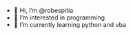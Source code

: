 - 👋 Hi, I’m @robespitia
- 👀 I’m interested in programming
- 🌱 I’m currently learning python and vba

<!---
robespitia/robespitia is a ✨ special ✨ repository because its `README.md` (this file) appears on your GitHub profile.
You can click the Preview link to take a look at your changes.
--->
